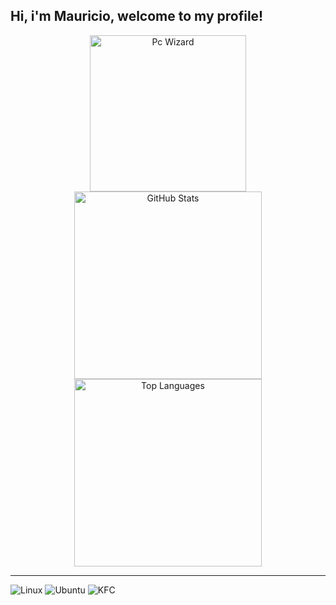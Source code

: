 ## Hi, i'm Mauricio, welcome to my profile!

<p align="center">
  <img src="https://github.com/user-attachments/assets/e97d08fb-64a1-4d09-835a-c53b0a53cd7c" width="250" alt="Pc Wizard"/>
  <img src="https://github-readme-stats.vercel.app/api?username=mautaques&theme=aura" width="300" alt="GitHub Stats"/>
  <img src="https://github-readme-stats.vercel.app/api/top-langs/?username=mautaques&theme=blue-green" width="300" alt="Top Languages"/>
</p>

---

![Linux](https://img.shields.io/badge/Linux-FCC624?style=for-the-badge&logo=linux&logoColor=black)
![Ubuntu](https://img.shields.io/badge/Ubuntu-E95420?style=for-the-badge&logo=ubuntu&logoColor=white)
![KFC](https://img.shields.io/badge/KFC-F40027?style=for-the-badge&logo=kfc&logoColor=white)


